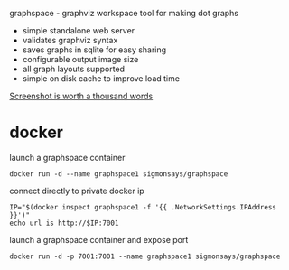 graphspace - graphviz workspace tool for making dot graphs

- simple standalone web server 
- validates graphviz syntax
- saves graphs in sqlite for easy sharing
- configurable output image size
- all graph layouts supported
- simple on disk cache to improve load time

[Screenshot is worth a thousand words](https://raw.githubusercontent.com/sigmonsays/graphspace/master/static/graphspace.jpg)

# docker

launch a graphspace container

    docker run -d --name graphspace1 sigmonsays/graphspace 

connect directly to private docker ip

    IP="$(docker inspect graphspace1 -f '{{ .NetworkSettings.IPAddress }}')"
    echo url is http://$IP:7001


launch a graphspace container and expose port

    docker run -d -p 7001:7001 --name graphspace1 sigmonsays/graphspace 


